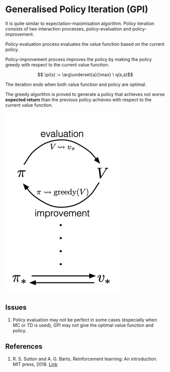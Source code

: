 # Generalised Policy Iteration \(GPI\)

It is quite similar to expectation-maximisation algorithm. Policy iteration consists of two interaction processes, policy-evaluation and policy-improvement.

Policy-evaluation process evaluates the value function based on the current policy.

Policy-improvement process improves the policy by making the policy greedy with respect to the current value function.

$$ \pi(s) := \arg\underset{a}{\max} \ q(s,a)$$ 

The iteration ends when both value function and policy are optimal.

The greedy algorithm is proved to generate a policy that achieves not worse **expected return** than the previous policy achieves with respect to the current value function.

![](../.gitbook/assets/generalised-policy-iteration.png)

## Issues

1. Policy evaluation may not be perfect in some cases \(especially when MC or TD is used\), GPI may not give the optimal value function and policy.

## References

1. R. S. Sutton and A. G. Barto, Reinforcement learning: An introduction. MIT press, 2018. [Link](https://mitpress.mit.edu/books/reinforcement-learning-second-edition)


